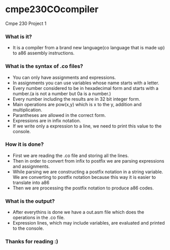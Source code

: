 # cmpe230COcompiler
Cmpe 230 Project 1 

### What is it? 

* It is a compiler from a brand new language(co language that is made up) to a86 assembly instructions. 


### What is the syntax of .co files?

* You can only have assignments and expressions.
* In assignments you can use variables whose name starts with a letter.
* Every number considered to be in hexadecimal form and starts with a number.(a is not a number but 0a is a number.)
* Every number including the results are in 32 bit integer form.
* Main operations are pow(x,y) which is x to the y, addition and multiplication.
* Parantheses are allowed in the correct form.
* Expressions are in infix notation.
* If we write only a expression to a line, we need to print this value to the console.
### How it is done?

* First we are reading the .co file and storing all the lines. 
* Then in order to convert from infix to postfix we are parsing expressions and assignments.
* While parsing we are constructing a postfix notation in a string variable. We are converting to postfix notation because this way it is easier to translate into 
a86 
* Then we are processing the postfix notation to produce a86 codes.

### What is the output?
* After everythins is done we have a out.asm file which does the operations in the .co file.
* Expression lines, which may include variables, are evaluated and printed to the console.

### Thanks for reading :)

